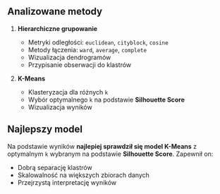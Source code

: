## Analizowane metody
1. **Hierarchiczne grupowanie**
   - Metryki odległości: `euclidean`, `cityblock`, `cosine`
   - Metody łączenia: `ward`, `average`, `complete`
   - Wizualizacja dendrogramów
   - Przypisanie obserwacji do klastrów

2. **K-Means**
   - Klasteryzacja dla różnych `k`
   - Wybór optymalnego `k` na podstawie **Silhouette Score**
   - Wizualizacja wyników

##  Najlepszy model
Na podstawie wyników **najlepiej sprawdził się model K-Means** z optymalnym `k` wybranym na podstawie **Silhouette Score**. Zapewnił on:
- Dobrą separację klastrów  
- Skalowalność na większych zbiorach danych  
- Przejrzystą interpretację wyników  
